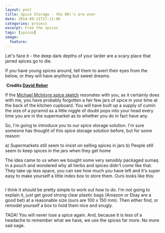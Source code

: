 ```yaml
---
layout: post
title: Spice Storage - the 80\'s are over
date: 2014-09-21T17:11:00
categories: process
excerpt: Free the spices 
tags: [spices]
image:
  feature: 
---
```


Let's face it - the deep dark depths of your larder are a scary place that jarred spices go to die. 

If you have young spices around, tell them to avert their eyes from the below, or they will have anything but sweet dreams. 

![]()
**Credits [David Reber](https://www.flickr.com/photos/davidreber/3207211409/in/photolist-5TpNdr-5ErcSR-5ErdCF-5Erebi-5LvYUb-5GU58o-5Evu8E-ubBvH-3ciLiv-6jNQ4Q-2mqgWw-7vPoU1-cvvQcW-cMbvQ7-aE8TBw-aRYZfz-34EVro-7aDy4E-4kq6UJ-4SMczr-2dFEom-Ntqxv-aV8K3M-7LfuPm-9TN3jd-5Nyxpk-9quRcR-beATPP-e1CVHz-7tN8Rs-Vg9g4-6eDEFT-6g5oHV-VfYGv-4K6WwM-5dYZz7-3GcPNq-8vVrAk-8AJQ6f-nDsnJD-kAh9Ea-7iP5nU-5EvtEm-5ErdZe-5EvvVA-5ErbU4-5EvtqU-5Erbop-5Erbvr-5EvtkU)**

If the [Michael McIntyre spice sketch](https://www.youtube.com/watch?v=mvi0ZLEHj3A) resonates with you, as it certainly does with me, you have probably forgotten a fair few jars of spice in your time at the back of the kitchen cupboard. You will have built up a supply of cumin the size of a pyramid as a little niggle of doubt pops into your head every time you are in the supermarket as to whether you do in fact have any. 

So, I'm going to introduce you to our spice storage solution. I'm sure someone has thought of this spice storage solution before, but for some reason: 

a) Supermarkets still seem to insist on selling spices in jars 
b) People still seem to keep spices in the jars when they get home 

The idea came to us when we bought some very sensibly packaged sumaq in a pouch and wondered why all herbs and spices didn't come like that. They take up less space, you can see how much you have left and it's super easy to make yourself a little index box to store them. Ours looks like this: 

![]()

I think it should be pretty simple to work out how to do. I'm not going to explain it, just get good strong clear plastic bags (Amazon or Ebay are a good bet) at a reasonable size (ours are 100 x 150 mm). Then either find, or remodel yourself a box to hold them nice and snugly. 

TADA! You will never lose a spice again. And, because it is less of a headache to remember what we have, we use the spices far more. No more sad sage. 
